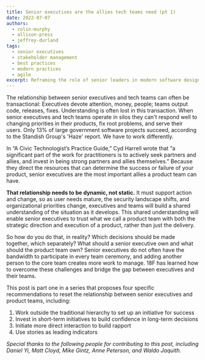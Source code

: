 ```yaml
---
title: Senior executives are the allies tech teams need (pt 1)
date: 2022-07-07
authors:
  - colin-murphy
  - allison-press
  - jeffrey-durland
tags:
  - senior executives
  - stakeholder management
  - best practices
  - modern practices
  - agile
excerpt: Reframing the role of senior leaders in modern software design
---
```

The relationship between senior executives and tech teams can often be transactional: Executives devote attention, money, people; teams output code, releases, fixes. Understanding is often lost in this transaction. When senior executives and tech teams operate in silos they can't respond well to changing priorities in their products, fix root problems, and serve their users. Only 13% of large government software projects succeed, according to the Standish Group's 'Haze' report. We have to work differently.

In “A Civic Technologist’s Practice Guide,” Cyd Harrell wrote that “a significant part of the work for practitioners is to actively seek partners and allies, and invest in being strong partners and allies themselves.” Because they direct the resources that can determine the success or failure of your product, senior executives are the most important allies a product team can have. 

**That relationship needs to be dynamic, not static.** It must support action and change, so as user needs mature, the security landscape shifts, and organizational priorities change, executives and teams will build a shared understanding of the situation as it develops. This shared understanding will enable senior executives to trust what we call a product team with both the strategic direction and execution of a product, rather than just the delivery. 

So how do you do that, in reality? Which decisions should be made together, which separately? What should a senior executive own and what should the product team own? Senior executives do not often have the bandwidth to participate in every team ceremony, and adding another person to the core team creates more work to manage. 18F has learned how to overcome these challenges and bridge the gap between executives and their teams. 

This post is part one in a series that proposes four specific recommendations to reset the relationship between senior executives and product teams, including:
1. Work outside the traditional hierarchy to set up an initiative for success
2. Invest in short-term initiatives to build confidence in long-term decisions
3. Initiate more direct interaction to build rapport
4. Use stories as leading indicators

_Special thanks to the following people for contributing to this post, including Daniel Yi, Matt Cloyd, Mike Gintz, Anne Peterson, and Waldo Jaquith._
